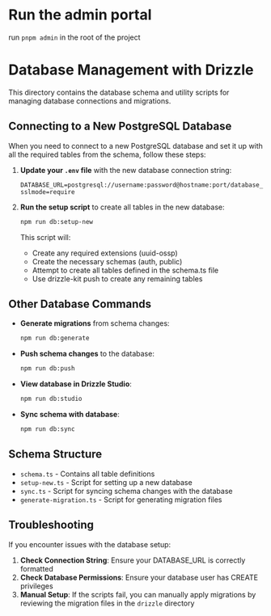 
# Run the admin portal
run `pnpm admin` in the root of the project

# Database Management with Drizzle

This directory contains the database schema and utility scripts for managing database connections and migrations.

## Connecting to a New PostgreSQL Database

When you need to connect to a new PostgreSQL database and set it up with all the required tables from the schema, follow these steps:

1. **Update your `.env` file** with the new database connection string:

   ```
   DATABASE_URL=postgresql://username:password@hostname:port/database_name?sslmode=require
   ```

2. **Run the setup script** to create all tables in the new database:

   ```bash
   npm run db:setup-new
   ```

   This script will:
   - Create any required extensions (uuid-ossp)
   - Create the necessary schemas (auth, public)
   - Attempt to create all tables defined in the schema.ts file
   - Use drizzle-kit push to create any remaining tables

## Other Database Commands

- **Generate migrations** from schema changes:
  ```bash
  npm run db:generate
  ```

- **Push schema changes** to the database:
  ```bash
  npm run db:push
  ```

- **View database in Drizzle Studio**:
  ```bash
  npm run db:studio
  ```

- **Sync schema with database**:
  ```bash
  npm run db:sync
  ```

## Schema Structure

- `schema.ts` - Contains all table definitions
- `setup-new.ts` - Script for setting up a new database
- `sync.ts` - Script for syncing schema changes with the database
- `generate-migration.ts` - Script for generating migration files

## Troubleshooting

If you encounter issues with the database setup:

1. **Check Connection String**: Ensure your DATABASE_URL is correctly formatted
2. **Check Database Permissions**: Ensure your database user has CREATE privileges
3. **Manual Setup**: If the scripts fail, you can manually apply migrations by reviewing the migration files in the `drizzle` directory 
